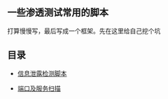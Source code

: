 ## 一些渗透测试常用的脚本

打算慢慢写，最后写成一个框架。先在这里给自己挖个坑

## 目录

- [信息泄露检测脚本](https://github.com/saucer-man/penetration-script/tree/master/source_leak)

- [端口及服务扫描](https://github.com/saucer-man/penetration-script/tree/master/port_scan)